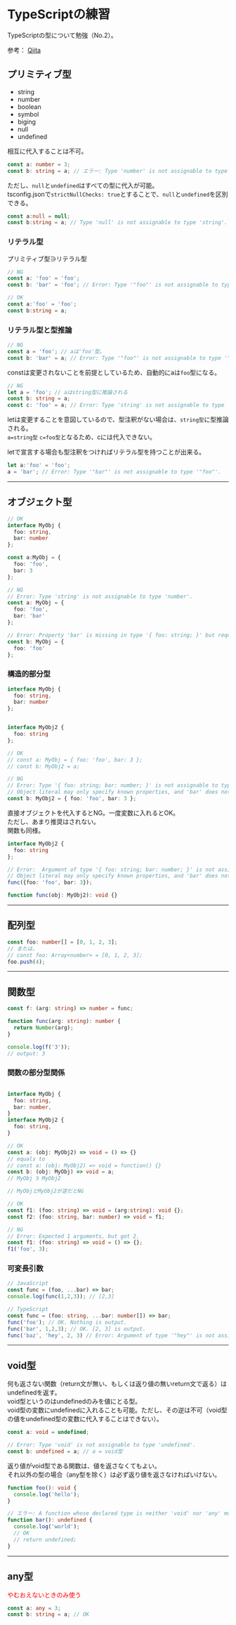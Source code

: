# TypeScriptの練習

TypeScriptの型について勉強（No.2）。

参考：
[Qiita](https://qiita.com/uhyo/items/e2fdef2d3236b9bfe74a)


 ## プリミティブ型
- string
- number
- boolean
- symbol
- biging
- null
- undefined

相互に代入することは不可。
~~~ts
const a: number = 3;
const b: string = a; // エラー: Type 'number' is not assignable to type 'string'.
~~~


ただし、`null`と`undefined`はすべての型に代入が可能。<br>
tsconfig.jsonで`strictNullChecks: true`とすることで、`null`と`undefined`を区別できる。
~~~ts
const a:null = null;
const b:string = a; // Type 'null' is not assignable to type 'string'.
~~~


 ### リテラル型
プリミティブ型∋リテラル型

~~~ts
// NG
const a: 'foo' = 'foo';
const b: 'bar' = 'foo'; // Error: Type '"foo"' is not assignable to type '"bar"'.

// OK
const a:'foo' = 'foo';
const b:string = a;
~~~

### リテラル型と型推論
~~~ts
// NG
const a = 'foo'; // aは'foo'型。
const b: 'bar' = a; // Error: Type '"foo"' is not assignable to type '"bar"'.
~~~
constは変更されないことを前提としているため、自動的にaは`foo`型になる。

~~~ts
// NG
let a = 'foo'; // aはstring型に推論される
const b: string = a;
const c: 'foo' = a; // Error: Type 'string' is not assignable to type '"foo"'.
~~~

letは変更することを意図しているので、型注釈がない場合は、`string型`に型推論される。<br>
`a=string型` `c=foo型`となるため、cには代入できない。

letで宣言する場合も型注釈をつければリテラル型を持つことが出来る。

~~~ts
let a:'foo' = 'foo';
a = 'bar'; // Error: Type '"bar"' is not assignable to type '"foo"'.
~~~

---

## オブジェクト型
```ts
// OK
interface MyObj {
  foo: string,
  bar: number
};

const a:MyObj = {
  foo: 'foo',
  bar: 3
};

// NG
// Error: Type 'string' is not assignable to type 'number'.
const a: MyObj = {
  foo: 'foo',
  bar: 'bar'
};

// Error: Property 'bar' is missing in type '{ foo: string; }' but required in type 'MyObj'.
const b: MyObj = {
  foo: 'foo'
};
```

### 構造的部分型

```ts
interface MyObj {
  foo: string,
  bar: number
};


interface MyObj2 {
  foo: string
};

// OK
// const a: MyObj = { foo: 'foo', bar: 3 };
// const b: MyObj2 = a;

// NG
// Error: Type '{ foo: string; bar: number; }' is not assignable to type 'MyObj2'.
// Object literal may only specify known properties, and 'bar' does not exist in type 'MyObj2'.
const b: MyObj2 = { foo: 'foo', bar: 3 };
```
直接オブジェクトを代入するとNG。一度変数に入れるとOK。<br>
ただし、あまり推奨はされない。<br>
関数も同様。
```ts
interface MyObj2 {
  foo: string
};

// Error:  Argument of type '{ foo: string; bar: number; }' is not assignable to parameter of type 'MyObj2'.
// Object literal may only specify known properties, and 'bar' does not exist in type 'MyObj2'.
func({foo: 'foo', bar: 3});

function func(obj: MyObj2): void {}
```

---

## 配列型
```ts
const foo: number[] = [0, 1, 2, 3];
// または、
// const foo: Array<number> = [0, 1, 2, 3];
foo.push(4);
```

---

## 関数型
```ts
const f: (arg: string) => number = func;

function func(arg: string): number {
  return Number(arg);
}

console.log(f('3'));
// output: 3
```


### 関数の部分型関係
```ts

interface MyObj {
  foo: string,
  bar: number,
}
interface MyObj2 {
  foo: string,
}

// OK
const a: (obj: MyObj2) => void = () => {}
// equals to
// const a: (obj: MyObj2) => void = function() {}
const b: (obj: MyObj) => void = a;
// MyObj ∋ MyObj2

// MyObjとMyObj2が逆だとNG
```

```ts
// OK
const f1: (foo: string) => void = (arg:string): void {};
const f2: (foo: string, bar: number) => void = f1;

// NG
// Error: Expected 1 arguments, but got 2.
const f1: (foo: string) => void = () => {};
f1('foo', 3);
```

### 可変長引数
```js
// JavaScript
const func = (foo, ...bar) => bar;
console.log(func(1,2,3)); // [2,3]
```
```ts
// TypeScript
const func = (foo: string, ...bar: number[]) => bar;
func('foo'); // OK. Nothing is output.
func('bar', 1,2,3); // OK. [2, 3] is output.
func('baz', 'hey', 2, 3) // Error: Argument of type '"hey"' is not assignable to parameter of type 'number'.
```

---

## void型
何も返さない関数（return文が無い、もしくは返り値の無いreturn文で返る）はundefinedを返す。<br>
void型というのはundefinedのみを値にとる型。<br>
void型の変数にundefinedに入れることも可能。ただし、その逆は不可（void型の値をundefined型の変数に代入することはできない）。

```ts
const a: void = undefined;

// Error: Type 'void' is not assignable to type 'undefined'.
const b: undefined = a; // a = void型
```

返り値がvoid型である関数は、値を返さなくてもよい。<br>
それ以外の型の場合（any型を除く）は必ず返り値を返さなければいけない。
```ts
function foo(): void {
  console.log('hello');
}

// エラー: A function whose declared type is neither 'void' nor 'any' must return a value.
function bar(): undefined {
  console.log('world');
  // OK
  // return undefined;
}
```

---

## any型
<font color="red">やむおえないときのみ使う</font>
```ts
const a: any = 3;
const b: string = a; // OK
```

